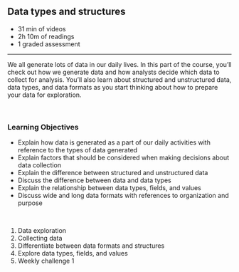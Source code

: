 ## Data types and structures

- 31 min of videos
- 2h 10m of readings
- 1 graded assessment

<hr>

We all generate lots of data in our daily lives. In this part of the course, you’ll check out how we generate data and how analysts decide which data to collect for analysis. You’ll also learn about structured and unstructured data, data types, and data formats as you start thinking about how to prepare your data for exploration.

<br>

### Learning Objectives

- Explain how data is generated as a part of our daily activities with reference to the types of data generated
- Explain factors that should be considered when making decisions about data collection
- Explain the difference between structured and unstructured data
- Discuss the difference between data and data types
- Explain the relationship between data types, fields, and values
- Discuss wide and long data formats with references to organization and purpose

<br>

1. Data exploration
2. Collecting data
3. Differentiate between data formats and structures
4. Explore data types, fields, and values
5. Weekly challenge 1
